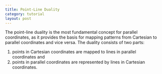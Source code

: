 ```yaml
---
title: Point-Line Duality
category: tutorial
layout: post
---
```


The point-line duality is the most fundamental concept for parallel coordinates, as it provides the basis for mapping patterns from Cartesian to parallel coordinates and vice versa. The duality consists of two parts:

1. points in Cartesian coordinates are mapped to lines in parallel coordinates and
2. points in parallel coordinates are represented by lines in Cartesian coordinates.

<link rel="stylesheet" type="text/css"
  href="{{site.baseurl}}/css/tutorial.css">
<style>

#cartesian {
  float: left;
  margin-right: 20px;
}

#parallel {
  float: left;
  margin-left: 20px;
}

</style>

<div id="container">
  <div id="cartesian"></div>
  <div id="parallel"></div>
</div>

<script type="text/javascript" src="{{site.baseurl}}/js/point_line_duality.js">

    